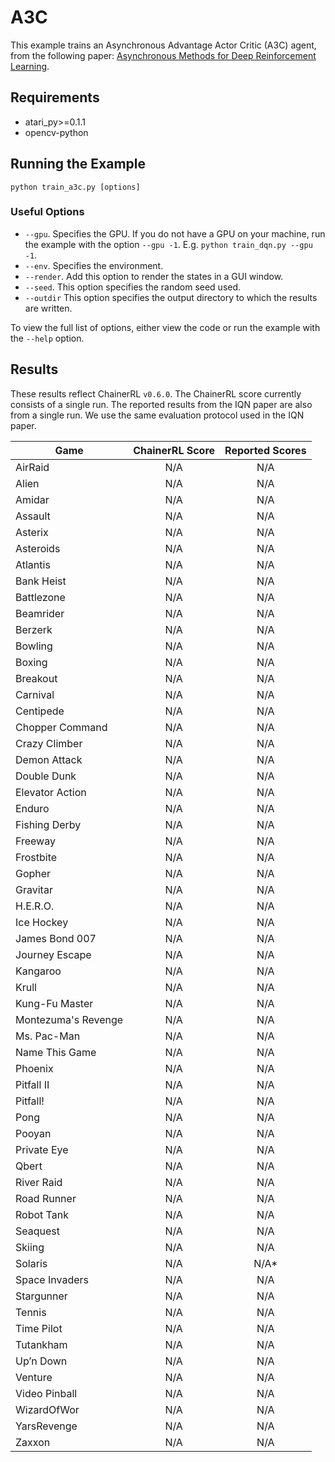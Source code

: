 # A3C
This example trains an Asynchronous Advantage Actor Critic (A3C) agent, from the following paper: [Asynchronous Methods for Deep Reinforcement Learning](https://arxiv.org/abs/1602.01783). 

## Requirements

- atari_py>=0.1.1
- opencv-python

## Running the Example

```
python train_a3c.py [options]
```

### Useful Options
- `--gpu`. Specifies the GPU. If you do not have a GPU on your machine, run the example with the option `--gpu -1`. E.g. `python train_dqn.py --gpu -1`.
- `--env`. Specifies the environment. 
- `--render`. Add this option to render the states in a GUI window.
- `--seed`. This option specifies the random seed used.
- `--outdir` This option specifies the output directory to which the results are written.

To view the full list of options, either view the code or run the example with the `--help` option.

## Results
These results reflect ChainerRL  `v0.6.0`. The ChainerRL score currently consists of a single run. The reported results from the IQN paper are also from a single run. We use the same evaluation protocol used in the IQN paper.

| Game        | ChainerRL Score           | Reported Scores |           
| ------------- |:-------------:|:-------------:|
| AirRaid | N/A| N/A|
| Alien | N/A| N/A|
| Amidar | N/A| N/A|
| Assault | N/A| N/A|
| Asterix | N/A | N/A|
| Asteroids | N/A| N/A|
| Atlantis | N/A| N/A|
| Bank Heist | N/A| N/A|
| Battlezone | N/A| N/A|
| Beamrider | N/A | N/A|
| Berzerk | N/A| N/A|
| Bowling | N/A| N/A|
| Boxing | N/A| N/A|
| Breakout | N/A| N/A|
| Carnival | N/A| N/A|
| Centipede | N/A| N/A|
| Chopper Command | N/A| N/A|
| Crazy Climber | N/A| N/A|
| Demon Attack | N/A| N/A|
| Double Dunk | N/A| N/A|
| Elevator Action | N/A| N/A|
| Enduro | N/A| N/A|
| Fishing Derby | N/A| N/A|
| Freeway | N/A| N/A|
| Frostbite | N/A| N/A|
| Gopher | N/A| N/A|
| Gravitar | N/A| N/A|
| H.E.R.O. | N/A| N/A|
| Ice Hockey | N/A| N/A|
| James Bond 007 | N/A| N/A|
| Journey Escape | N/A| N/A|
| Kangaroo | N/A| N/A|
| Krull | N/A| N/A|
| Kung-Fu Master | N/A| N/A|
| Montezuma's Revenge | N/A| N/A|
| Ms. Pac-Man | N/A| N/A|
| Name This Game | N/A| N/A|
| Phoenix | N/A| N/A|
| Pitfall II | N/A| N/A|
| Pitfall! | N/A| N/A|
| Pong | N/A| N/A|
| Pooyan | N/A| N/A|
| Private Eye | N/A| N/A|
| Qbert | N/A| N/A|
| River Raid | N/A| N/A|
| Road Runner | N/A| N/A|
| Robot Tank | N/A| N/A|
| Seaquest | N/A| N/A|
| Skiing | N/A| N/A|
| Solaris | N/A| N/A*|
| Space Invaders | N/A| N/A|
| Stargunner | N/A| N/A|
| Tennis | N/A| N/A|
| Time Pilot | N/A| N/A|
| Tutankham | N/A| N/A|
| Up’n Down | N/A| N/A|
| Venture | N/A| N/A|
| Video Pinball | N/A| N/A|
| WizardOfWor | N/A| N/A|
| YarsRevenge | N/A| N/A|
| Zaxxon | N/A| N/A|

						
